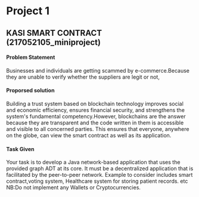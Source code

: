 # Project 1

## KASI SMART CONTRACT (217052105_miniproject)

#### Problem Statement 

Businesses and individuals are getting scammed by e-commerce.Because they are unable to verify whether the suppliers are legit or not,


#### Proporsed solution

Building a trust system based on blockchain technology improves social and economic efficiency, ensures financial security, 
and strengthens the system's fundamental competency.However, blockchains are the answer because they are transparent and the code written in them is accessible and visible to all concerned parties.
This ensures that everyone, anywhere on the globe, can view the smart contract as well as its application.

#### Task Given

Your task is to develop a Java network-based application that uses the provided graph ADT at its core.
It must be a decentralized application that is facilitated by the peer-to-peer network.
 Example to consider includes smart contract,voting system, Healthcare system for storing patient records. etc 
NB:Do not implement any Wallets or Cryptocurrencies.
